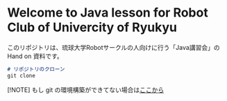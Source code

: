 # Welcome to Java lesson for Robot Club of Univercity of Ryukyu

このリポジトリは、琉球大学Robotサークルの人向けに行う「Java講習会」の Hand on 資料です。



```md
# リポジトリのクローン
git clone 
```


[!NOTE]
もし git の環境構築ができてない場合は[ここから](https://docs.google.com/presentation/d/1xSWBKu-rPGJ7vYiRrm72UvACdNRMTLPCBWk9dQlg7CY/edit#slide=id.g2f11d25bc9b_0_9)